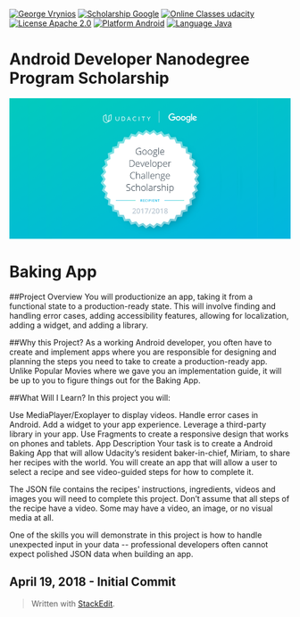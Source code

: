 ﻿[![George Vrynios](https://img.shields.io/badge/George-Vrynios-1d408b.svg)](https://www.linkedin.com/in/george-vrynios/) [![Scholarship Google](https://img.shields.io/badge/scholarship-Google-brightgreen.svg)](https://www.google.com) [![Online Classes udacity](https://img.shields.io/badge/online%20classes-Udacity-ff69b4.svg)](https://www.udacity.com) [![License Apache 2.0](https://img.shields.io/badge/license-Apache%202.0-green.svg)](https://github.com/fjoglar/android-dev-challenge/blob/master/LICENSE.txt) [![Platform Android](https://img.shields.io/badge/platform-Android-blue.svg)](https://www.android.com) [![Language Java](https://img.shields.io/badge/language-Java-orange.svg)](https://www.java.com)

# Android Developer Nanodegree Program Scholarship

![Android Developer Nanodegree Program Scholarship badge](https://raw.githubusercontent.com/kalxasath/Baking-App/master/assets/android-dev-challenge-badge.png)


# Baking App


##Project Overview
You will productionize an app, taking it from a functional state to a production-ready state. This will involve finding and handling error cases, adding accessibility features, allowing for localization, adding a widget, and adding a library.

##Why this Project?
As a working Android developer, you often have to create and implement apps where you are responsible for designing and planning the steps you need to take to create a production-ready app. Unlike Popular Movies where we gave you an implementation guide, it will be up to you to figure things out for the Baking App.

##What Will I Learn?
In this project you will:

Use MediaPlayer/Exoplayer to display videos.
Handle error cases in Android.
Add a widget to your app experience.
Leverage a third-party library in your app.
Use Fragments to create a responsive design that works on phones and tablets.
App Description
Your task is to create a Android Baking App that will allow Udacity’s resident baker-in-chief, Miriam, to share her recipes with the world. You will create an app that will allow a user to select a recipe and see video-guided steps for how to complete it.

The JSON file contains the recipes' instructions, ingredients, videos and images you will need to complete this project. Don’t assume that all steps of the recipe have a video. Some may have a video, an image, or no visual media at all.

One of the skills you will demonstrate in this project is how to handle unexpected input in your data -- professional developers often cannot expect polished JSON data when building an app.



## April 19, 2018 - Initial Commit

> Written with [StackEdit](https://stackedit.io/).
